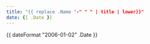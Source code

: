 ```yaml
---
title: "{{ replace .Name "-" " " | title | lower}}"
date: {{ .Date }}
---
```


{{ dateFormat "2006-01-02" .Date }}